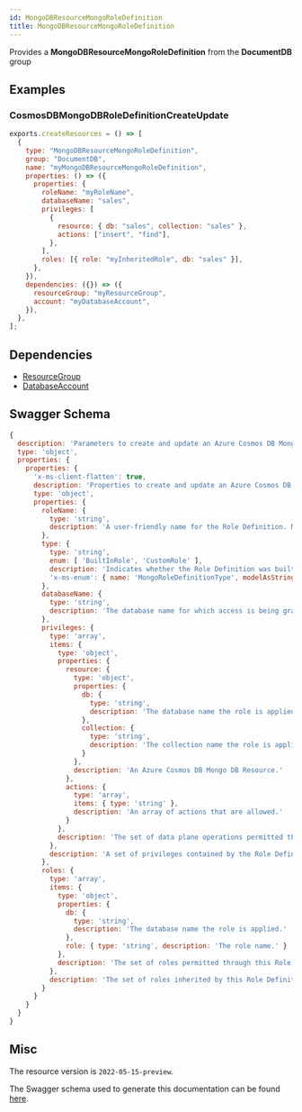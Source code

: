 ```yaml
---
id: MongoDBResourceMongoRoleDefinition
title: MongoDBResourceMongoRoleDefinition
---
```

Provides a **MongoDBResourceMongoRoleDefinition** from the **DocumentDB** group
## Examples
### CosmosDBMongoDBRoleDefinitionCreateUpdate
```js
exports.createResources = () => [
  {
    type: "MongoDBResourceMongoRoleDefinition",
    group: "DocumentDB",
    name: "myMongoDBResourceMongoRoleDefinition",
    properties: () => ({
      properties: {
        roleName: "myRoleName",
        databaseName: "sales",
        privileges: [
          {
            resource: { db: "sales", collection: "sales" },
            actions: ["insert", "find"],
          },
        ],
        roles: [{ role: "myInheritedRole", db: "sales" }],
      },
    }),
    dependencies: ({}) => ({
      resourceGroup: "myResourceGroup",
      account: "myDatabaseAccount",
    }),
  },
];

```
## Dependencies
- [ResourceGroup](../Resources/ResourceGroup.md)
- [DatabaseAccount](../DocumentDB/DatabaseAccount.md)
## Swagger Schema
```js
{
  description: 'Parameters to create and update an Azure Cosmos DB Mongo Role Definition.',
  type: 'object',
  properties: {
    properties: {
      'x-ms-client-flatten': true,
      description: 'Properties to create and update an Azure Cosmos DB Mongo Role Definition.',
      type: 'object',
      properties: {
        roleName: {
          type: 'string',
          description: 'A user-friendly name for the Role Definition. Must be unique for the database account.'
        },
        type: {
          type: 'string',
          enum: [ 'BuiltInRole', 'CustomRole' ],
          description: 'Indicates whether the Role Definition was built-in or user created.',
          'x-ms-enum': { name: 'MongoRoleDefinitionType', modelAsString: false }
        },
        databaseName: {
          type: 'string',
          description: 'The database name for which access is being granted for this Role Definition.'
        },
        privileges: {
          type: 'array',
          items: {
            type: 'object',
            properties: {
              resource: {
                type: 'object',
                properties: {
                  db: {
                    type: 'string',
                    description: 'The database name the role is applied.'
                  },
                  collection: {
                    type: 'string',
                    description: 'The collection name the role is applied.'
                  }
                },
                description: 'An Azure Cosmos DB Mongo DB Resource.'
              },
              actions: {
                type: 'array',
                items: { type: 'string' },
                description: 'An array of actions that are allowed.'
              }
            },
            description: 'The set of data plane operations permitted through this Role Definition.'
          },
          description: 'A set of privileges contained by the Role Definition. This will allow application of this Role Definition on the entire database account or any underlying Database / Collection. Scopes higher than Database are not enforceable as privilege.'
        },
        roles: {
          type: 'array',
          items: {
            type: 'object',
            properties: {
              db: {
                type: 'string',
                description: 'The database name the role is applied.'
              },
              role: { type: 'string', description: 'The role name.' }
            },
            description: 'The set of roles permitted through this Role Definition.'
          },
          description: 'The set of roles inherited by this Role Definition.'
        }
      }
    }
  }
}
```
## Misc
The resource version is `2022-05-15-preview`.

The Swagger schema used to generate this documentation can be found [here](https://github.com/Azure/azure-rest-api-specs/tree/main/specification/cosmos-db/resource-manager/Microsoft.DocumentDB/preview/2022-05-15-preview/mongorbac.json).
